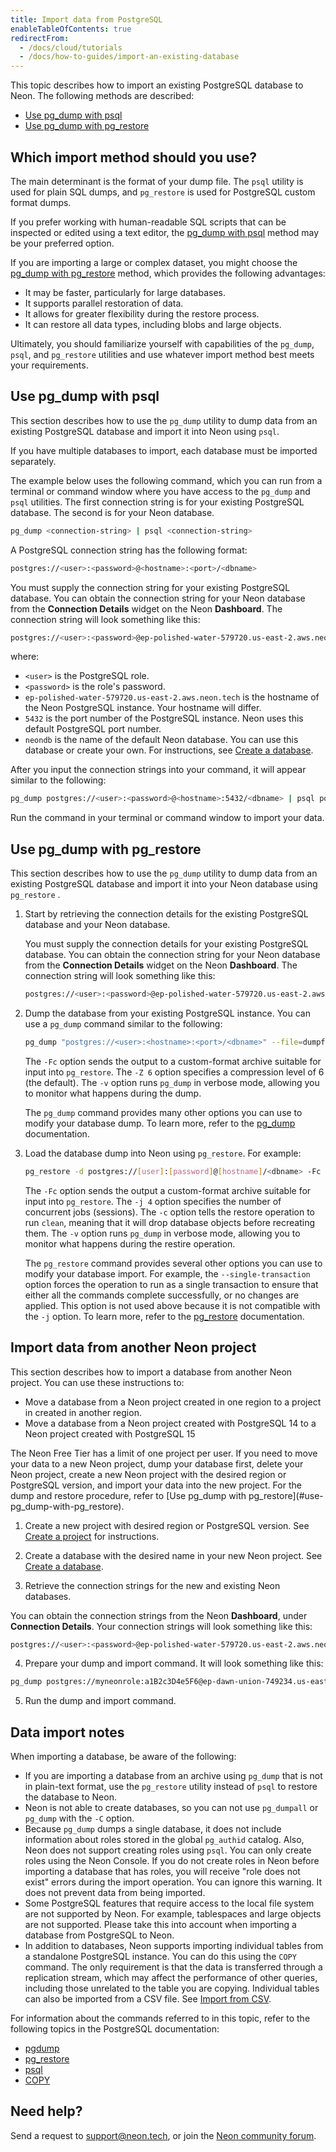 ```yaml
---
title: Import data from PostgreSQL
enableTableOfContents: true
redirectFrom:
  - /docs/cloud/tutorials
  - /docs/how-to-guides/import-an-existing-database
---
```


This topic describes how to import an existing PostgreSQL database to Neon. The following methods are described:

- [Use pg_dump with psql](#use-pg_dump-with-psql)
- [Use pg_dump with pg_restore](#use-pg_dump-with-pg_restore)

## Which import method should you use?

The main determinant is the format of your dump file. The `psql` utility is used for plain SQL dumps, and `pg_restore` is used for PostgreSQL custom format dumps.

If you prefer working with human-readable SQL scripts that can be inspected or edited using a text editor, the [pg_dump with psql](#use-pg_dump-with-psql) method may be your preferred option.

If you are importing a large or complex dataset, you might choose the [pg_dump with pg_restore](#use-pg_dump-with-pg_restore) method, which provides the following advantages:

- It may be faster, particularly for large databases.
- It supports parallel restoration of data.
- It allows for greater flexibility during the restore process.
- It can restore all data types, including blobs and large objects.

Ultimately, you should familiarize yourself with capabilities of the `pg_dump`, `psql`, and `pg_restore` utilities and use whatever import method best meets your requirements.

## Use pg_dump with psql

This section describes how to use the `pg_dump` utility to dump data from an existing PostgreSQL database and import it into Neon using `psql`.

<Admonition type="note">
If you have multiple databases to import, each database must be imported separately.
</Admonition>

The example below uses the following command, which you can run from a terminal or command window where you have access to the `pg_dump` and `psql` utilities. The first connection string is for your existing PostgreSQL database. The second is for your Neon database.

```bash
pg_dump <connection-string> | psql <connection-string>
```

A PostgreSQL connection string has the following format:

```bash
postgres://<user>:<password>@<hostname>:<port>/<dbname>
```

You must supply the connection string for your existing PostgreSQL database. You can obtain the connection string for your Neon database from the **Connection Details** widget on the Neon **Dashboard**. The connection string will look something like this:

```bash
postgres://<user>:<password>@ep-polished-water-579720.us-east-2.aws.neon.tech:5432/neondb
```

where:

- `<user>` is the PostgreSQL role.
- `<password>` is the role's password.
- `ep-polished-water-579720.us-east-2.aws.neon.tech` is the hostname of the Neon PostgreSQL instance. Your hostname will differ.
- `5432` is the port number of the PostgreSQL instance. Neon uses this default PostgreSQL port number.
- `neondb` is the name of the default Neon database. You can use this database or create your own. For instructions, see [Create a database](../docs/manage/databases#create-a-database).

After you input the connection strings into your command, it will appear similar to the following:

```bash
pg_dump postgres://<user>:<password>@<hostname>:5432/<dbname> | psql postgres://<user>:<password>@ep-polished-water-579720.us-east-2.aws.neon.tech:5432/<dbname>
```

Run the command in your terminal or command window to import your data.

## Use pg_dump with pg_restore

This section describes how to use the `pg_dump` utility to dump data from an existing PostgreSQL database and import it into your Neon database using `pg_restore` .

1. Start by retrieving the connection details for the existing PostgreSQL database and your Neon database.

    You must supply the connection details for your existing PostgreSQL database. You can obtain the connection string for your Neon database from the **Connection Details** widget on the Neon **Dashboard**. The connection string will look something like this:

    ```bash
    postgres://<user>:<password>@ep-polished-water-579720.us-east-2.aws.neon.tech:5432/neondb
    ```

2. Dump the database from your existing PostgreSQL instance. You can use a `pg_dump` command similar to the following:

    ```bash
    pg_dump "postgres://<user>:<hostname>:<port>/<dbname>" --file=dumpfile.bak -Fc -Z 6 -v
    ```

    The `-Fc` option sends the output to a custom-format archive suitable for input into `pg_restore`. The `-Z 6` option specifies a compression level of 6 (the default). The `-v` option runs `pg_dump` in verbose mode, allowing you to monitor what happens during the dump.

    The `pg_dump` command provides many other options you can use to modify your database dump. To learn more, refer to the [pg_dump](https://www.postgresql.org/docs/current/app-pgdump.html) documentation.

3. Load the database dump into Neon using `pg_restore`. For example:

      ```bash
      pg_restore -d postgres://[user]:[password]@[hostname]/<dbname> -Fc -j 4 dumpfile.bak.gz -c -v
      ```

    The `-Fc` option sends the output a custom-format archive suitable for input into `pg_restore`. The `-j 4` option specifies the number of concurrent jobs (sessions). The `-c` option tells the restore operation to run `clean`, meaning that it will drop database objects before recreating them. The `-v` option runs `pg_dump` in verbose mode, allowing you to monitor what happens during the restire operation.

    The `pg_restore` command provides several other options you can use to modify your database import. For example, the `--single-transaction` option forces the operation to run as a single transaction to ensure that either all the commands complete successfully, or no changes are applied. This option is not used above because it is not compatible with the `-j` option. To learn more, refer to the [pg_restore](https://www.postgresql.org/docs/current/app-pgrestore.html) documentation.

## Import data from another Neon project

This section describes how to import a database from another Neon project. You can use these instructions to:

- Move a database from a Neon project created in one region to a project in created in another region.
- Move a database from a Neon project created with PostgreSQL 14 to a Neon project created with PostgreSQL 15

<Admonition type="note">
The Neon Free Tier has a limit of one project per user. If you need to move your data to a new Neon project, dump your database first, delete your Neon project, create a new Neon project with the desired region or PostgreSQL version, and import your data into the new project. For the dump and restore procedure, refer to [Use pg_dump with pg_restore](#use-pg_dump-with-pg_restore).
</Admonition>

1. Create a new project with desired region or PostgreSQL version. See [Create a project](../manage/projects#create-a-project) for instructions.

2. Create a database with the desired name in your new Neon project. See [Create a database](../manage/databases#create-a-database).

3. Retrieve the connection strings for the new and existing Neon databases.

  You can obtain the connection strings from the Neon **Dashboard**, under **Connection Details**. Your connection strings will look something like this:

  ```bash
  postgres://<user>:<password>@ep-polished-water-579720.us-east-2.aws.neon.tech:5432/<dbname>
  ```

4. Prepare your dump and import command. It will look something like this:

```bash
pg_dump postgres://myneonrole:a1B2c3D4e5F6@ep-dawn-union-749234.us-east-2.aws.neon.tech:5432/<dbname> | psql postgres://myneonrole:a1B2c3D4e5F6@ep-polished-water-579720.us-east-2.aws.neon.tech:5432/<dbname>
```

5. Run the dump and import command.

## Data import notes

When importing a database, be aware of the following:

- If you are importing a database from an archive using `pg_dump` that is  not in plain-text format, use the `pg_restore` utility instead of `psql` to restore the database to Neon.
- Neon is not able to create databases, so you can not use `pg_dumpall` or `pg_dump` with the `-C` option.
- Because `pg_dump` dumps a single database, it does not include information about roles stored in the global `pg_authid` catalog. Also, Neon does not support creating roles using `psql`. You can only create roles using the Neon Console. If you do not create roles in Neon before importing a database that has roles, you will receive "role does not exist" errors during the import operation. You can ignore this warning. It does not prevent data from being imported.
- Some PostgreSQL features that require access to the local file system are not supported by Neon. For example, tablespaces and large objects are not supported. Please take this into account when importing a database from PostgreSQL to Neon.
- In addition to databases, Neon supports importing individual tables from a standalone PostgreSQL instance. You can do this using the `COPY` command. The only requirement is that the data is transferred through a replication stream, which may affect the performance of other queries, including those unrelated to the table you are copying. Individual tables can also be imported from a CSV file. See [Import from CSV](../import/import-from-csv).

For information about the commands referred to in this topic, refer to the following topics in the PostgreSQL documentation:

- [pgdump](https://www.postgresql.org/docs/14/app-pgdump.html)
- [pg_restore](https://www.postgresql.org/docs/14/app-pgrestore.html)
- [psql](https://www.postgresql.org/docs/14/app-psql.html)
- [COPY](https://www.postgresql.org/docs/14/sql-copy.html)

## Need help?

Send a request to [support@neon.tech](mailto:support@neon.tech), or join the [Neon community forum](https://community.neon.tech/).
